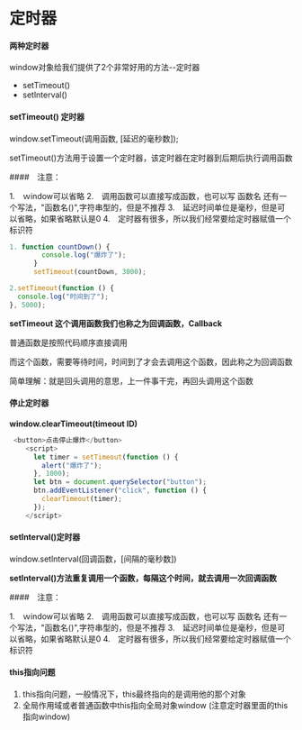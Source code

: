 # 定时器

#### 两种定时器

window对象给我们提供了2个非常好用的方法--定时器

+ setTimeout()
+ setlnterval()



#### setTimeout() 定时器

window.setTimeout(调用函数, [延迟的毫秒数]);

setTimeout()方法用于设置一个定时器，该定时器在定时器到后期后执行调用函数

####　注意：

1.　ｗindow可以省略
2.　调用函数可以直接写成函数，也可以写 函数名 还有一个写法，"函数名()",字符串型的，但是不推荐
3.　延迟时间单位是毫秒，但是可以省略，如果省略默认是0
4.　定时器有很多，所以我们经常要给定时器赋值一个标识符

~~~js
1. function countDown() {
        console.log("爆炸了");
      }
      setTimeout(countDown, 3000);

2.setTimeout(function () {
  console.log("时间到了");
}, 5000);
~~~



**setTimeout 这个调用函数我们也称之为回调函数，Callback**

普通函数是按照代码顺序直接调用

而这个函数，需要等待时间，时间到了才会去调用这个函数，因此称之为回调函数

简单理解：就是回头调用的意思，上一件事干完，再回头调用这个函数



#### 停止定时器

**window.clearTimeout(timeout ID)**

~~~js
 <button>点击停止爆炸</button>
    <script>
      let timer = setTimeout(function () {
        alert("爆炸了");
      }, 1000);
      let btn = document.querySelector("button");
      btn.addEventListener("click", function () {
        clearTimeout(timer);
      });
    </script>
~~~



#### setlnterval()定时器

window.setlnterval(回调函数，[间隔的毫秒数])

**setlnterval()方法重复调用一个函数，每隔这个时间，就去调用一次回调函数**

####　注意：

1.　ｗindow可以省略
2.　调用函数可以直接写成函数，也可以写 函数名 还有一个写法，"函数名()",字符串型的，但是不推荐
3.　延迟时间单位是毫秒，但是可以省略，如果省略默认是0
4.　定时器有很多，所以我们经常要给定时器赋值一个标识符

#### this指向问题

1. this指向问题，一般情况下，this最终指向的是调用他的那个对象
2. 全局作用域或者普通函数中this指向全局对象window  (注意定时器里面的this指向window)